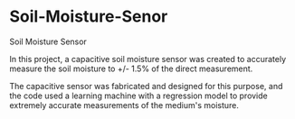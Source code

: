 # Soil-Moisture-Senor
Soil Moisture Sensor


In this project, a capacitive soil moisture sensor was created to accurately measure the soil moisture to +/- 1.5% of the direct measurement. 

The capacitive sensor was fabricated and designed for this purpose, and the code used a learning machine with a regression model to provide extremely accurate measurements of the medium's moisture. 
